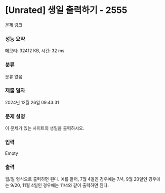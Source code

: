 # [Unrated] 생일 출력하기 - 2555 

[문제 링크](https://www.acmicpc.net/problem/2555) 

### 성능 요약

메모리: 32412 KB, 시간: 32 ms

### 분류

분류 없음

### 제출 일자

2024년 12월 26일 09:43:31

### 문제 설명

<p>이 문제가 있는 사이트의 생일을 출력하시오.</p>

### 입력 

 Empty

### 출력 

 <p>월/일 형식으로 출력하면 된다. 예를 들어, 7월 4일인 경우에는 7/4, 9월 20일인 경우에는 9/20, 11월 4일인 경우에는 11/4와 같이 출력하면 된다.</p>

